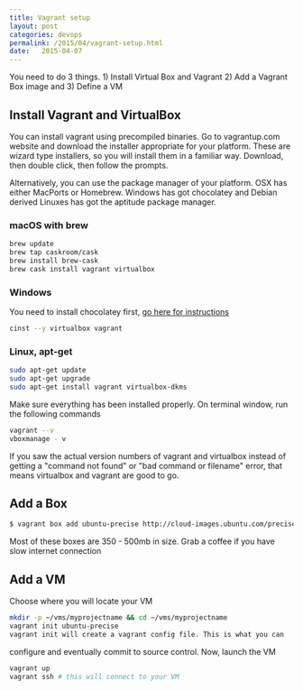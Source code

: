 ```yaml
---
title: Vagrant setup
layout: post
categories: devops
permalink: /2015/04/vagrant-setup.html
date:   2015-04-07 
---
```


You need to do 3 things. 1) Install Virtual Box and Vagrant 2) Add a Vagrant Box image and 3) Define a VM

## Install Vagrant and VirtualBox

You can install vagrant using precompiled binaries. Go to vagrantup.com website and download the installer appropriate for your platform. These are wizard type installers, so you will install them in a familiar way. Download, then double click, then follow the prompts.

Alternatively, you can use the package manager of your platform. OSX has either MacPorts or Homebrew. Windows has got chocolatey and Debian derived Linuxes has got the aptitude package manager.

### macOS with brew

```bash
brew update
brew tap caskroom/cask
brew install brew-cask
brew cask install vagrant virtualbox
```

### Windows

You need to install chocolatey first, [go here for instructions](http://bit.ly/installchoco)

```bash
cinst --y virtualbox vagrant
```

### Linux, apt-get

```bash
sudo apt-get update
sudo apt-get upgrade
sudo apt-get install vagrant virtualbox-dkms
```

Make sure everything has been installed properly. On terminal window, run the following commands

```bash
vagrant --v
vboxmanage - v
```

If you saw the actual version numbers of vagrant and virtualbox instead of getting a "command not found" or "bad command or filename" error, that means virtualbox and vagrant are good to go.

## Add a Box

```bash
$ vagrant box add ubuntu-precise http://cloud-images.ubuntu.com/precise/current/precise-server-cloudimg-vagrant-i386-disk1.box
```

Most of these boxes are 350 - 500mb in size. Grab a coffee if you have slow internet connection

## Add a VM

Choose where you will locate your VM

```bash
mkdir -p ~/vms/myprojectname && cd ~/vms/myprojectname
vagrant init ubuntu-precise
vagrant init will create a vagrant config file. This is what you can 
```

configure and eventually commit to source control. Now, launch the VM

```bash
vagrant up
vagrant ssh # this will connect to your VM
```
